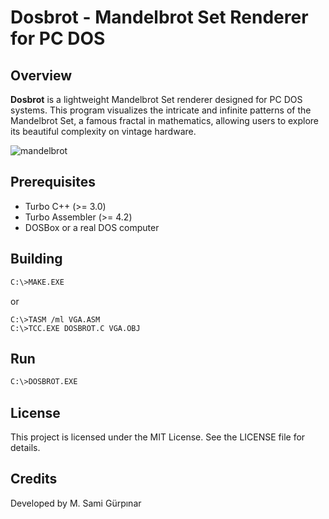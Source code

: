 # Dosbrot - Mandelbrot Set Renderer for PC DOS
## Overview
**Dosbrot** is a lightweight Mandelbrot Set renderer designed for PC DOS systems. This program visualizes the intricate and infinite patterns of the Mandelbrot Set, a famous fractal in mathematics, allowing users to explore its beautiful complexity on vintage hardware.

![mandelbrot](ASSETS/mandelbrot.png)

## Prerequisites
+ Turbo C++ (>= 3.0)
+ Turbo Assembler (>= 4.2)
+ DOSBox or a real DOS computer

## Building
```bash
C:\>MAKE.EXE
```
or
```
C:\>TASM /ml VGA.ASM
C:\>TCC.EXE DOSBROT.C VGA.OBJ
```

## Run
```bash
C:\>DOSBROT.EXE
```

## License

This project is licensed under the MIT License. See the LICENSE file for details.

## Credits

Developed by M. Sami Gürpınar
